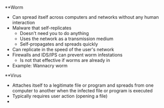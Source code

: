 **Worm
- Can spread itself across computers and networks without any human interaction
- Malware that self-replicates
	- Doesn't need you to do anything
	- Uses the network as a transmission medium
	- Self-propagates and spreads quickly
- Can replicate in the speed of the user's network
- Firewalls and IDS/IPS can prevent worm infestations
	- Is not that effective if worms are already in
- Example: Wannacry worm 

**Virus
- Attaches itself to a legitimate file or program and spreads from one computer to another when the infected file or program is executed
- Typically requires user action (opening a file)
- 